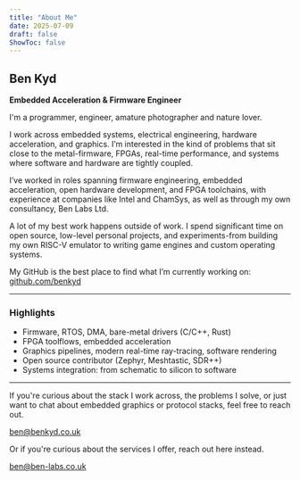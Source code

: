 ```yaml
---
title: "About Me"
date: 2025-07-09
draft: false
ShowToc: false
---
```


## Ben Kyd  
**Embedded Acceleration & Firmware Engineer**

I'm a programmer, engineer, amature photographer and nature lover.

I work across embedded systems, electrical engineering, hardware acceleration, and graphics. I’m interested in the kind of problems that sit close to the metal-firmware, FPGAs, real-time performance, and systems where software and hardware are tightly coupled.

I’ve worked in roles spanning firmware engineering, embedded acceleration, open hardware development, and FPGA toolchains, with experience at companies like Intel and ChamSys, as well as through my own consultancy, Ben Labs Ltd.

A lot of my best work happens outside of work. I spend significant time on open source, low-level personal projects, and experiments-from building my own RISC-V emulator to writing game engines and custom operating systems.

My GitHub is the best place to find what I’m currently working on: [github.com/benkyd](https://github.com/benkyd)

---

### Highlights

- Firmware, RTOS, DMA, bare-metal drivers (C/C++, Rust)
- FPGA toolflows, embedded acceleration
- Graphics pipelines, modern real-time ray-tracing, software rendering
- Open source contributor (Zephyr, Meshtastic, SDR++)
- Systems integration: from schematic to silicon to software

---

If you're curious about the stack I work across, the problems I solve, or just want to chat about embedded graphics or protocol stacks, feel free to reach out.

[ben@benkyd.co.uk](mailto:ben@benkyd.co.uk)

Or if you're curious about the services I offer, reach out here instead.

[ben@ben-labs.co.uk](mailto:ben@ben-labs.co.uk)

